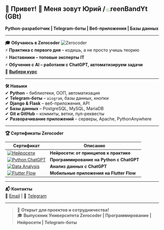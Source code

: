 ## 🚀 Привет! 👋 Меня зовут Юрий / <img src="https://raw.githubusercontent.com/GreenBandYt/GreenBandYt/main/assets/images/b_logo_g.png" width="12" alt="G" style="vertical-align: -2px;">reenBandYt (GBt)  
**Python-разработчик | Telegram-боты | Веб-приложения | Базы данных**  

---

**🎓 Обучаюсь в Zerocoder** ![Zerocoder](https://img.shields.io/badge/Zerocoder-Выпускник-%239B59B6?style=flat-square)  
⚡ **Практика с первого дня** – кодишь, а не просто учишь теорию  
⚡ **Наставники – топовые эксперты IT**  
⚡ **Обучение с AI – работаем с ChatGPT, автоматизируем задачи**  
📌 [**Выбери курс**](https://zerocoder.ru/)  

---

**🛠 Навыки**  
✔ **Python** – библиотеки, ООП, автоматизация  
✔ **Telegram-боты** – `aiogram`, базы данных, кнопки  
✔ **Django & Flask** – веб-приложения, API  
✔ **Базы данных** – PostgreSQL, MySQL, MariaDB  
✔ **Git и GitHub** – коммиты, ветки, пул-реквесты  
✔ **Разворачивание приложений** – серверы, Apache, PythonAnywhere  

---

**🏆 Сертификаты Zerocoder**  

| Сертификат | Описание |
|------------|----------------------------------|
| [![Нейросети](https://raw.githubusercontent.com/GreenBandYt/GreenBandYt/main/assets/certificates/thumbnails/thumbnail_14581.png)](https://raw.githubusercontent.com/GreenBandYt/GreenBandYt/main/certificates/Diploma_14581.png) | **Нейросети: от принципов к практике** |
| [![Python ChatGPT](https://raw.githubusercontent.com/GreenBandYt/GreenBandYt/main/assets/certificates/thumbnails/thumbnail_13873.png)](https://raw.githubusercontent.com/GreenBandYt/GreenBandYt/main/certificates/Diploma_13873.png) | **Программирование на Python с ChatGPT** |
| [![Data Analysis](https://raw.githubusercontent.com/GreenBandYt/GreenBandYt/main/assets/certificates/thumbnails/thumbnail_14009.png)](https://raw.githubusercontent.com/GreenBandYt/GreenBandYt/main/certificates/Diploma_14009.png) | **Анализ данных с ChatGPT** |
| [![Flutter Flow](https://raw.githubusercontent.com/GreenBandYt/GreenBandYt/main/assets/certificates/thumbnails/thumbnail_15253.png)](https://raw.githubusercontent.com/GreenBandYt/GreenBandYt/main/certificates/Diploma_15253.png) | **Мобильные приложения на Flutter Flow** |

---

**📬 Контакты**  
📧 [Email](mailto:bandurayv@yandex.ru) | 💬 [Telegram](https://t.me/BandYuraV)  

---

> 🚀 **Открыт для проектов и сотрудничества!**  
> 🎓 **Выпускник Университета Zerocoder | Программирование | Нейросети | Telegram-боты**  
